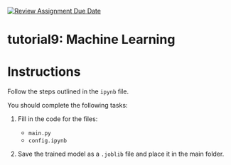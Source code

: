 [![Review Assignment Due Date](https://classroom.github.com/assets/deadline-readme-button-22041afd0340ce965d47ae6ef1cefeee28c7c493a6346c4f15d667ab976d596c.svg)](https://classroom.github.com/a/t_6hn-wt)
# tutorial9: Machine Learning

# Instructions  

Follow the steps outlined in the `ipynb` file.  

You should complete the following tasks:  
1. Fill in the code for the files:  
   - `main.py`  
   - `config.ipynb`  

2. Save the trained model as a `.joblib` file and place it in the main folder.  



